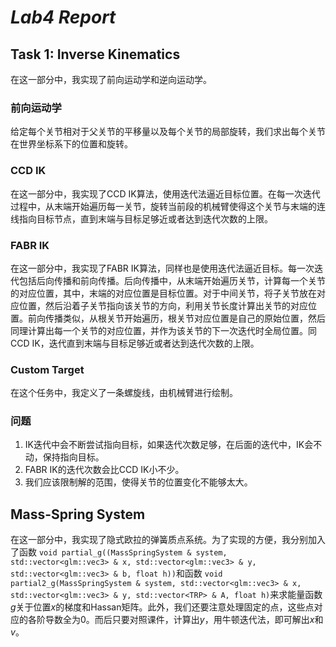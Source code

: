# ***Lab4 Report***

## Task 1: Inverse Kinematics

在这一部分中，我实现了前向运动学和逆向运动学。

### 前向运动学

给定每个关节相对于父关节的平移量以及每个关节的局部旋转，我们求出每个关节在世界坐标系下的位置和旋转。

### CCD IK

在这一部分中，我实现了CCD IK算法，使用迭代法逼近目标位置。在每一次迭代过程中，从末端开始遍历每一关节，旋转当前段的机械臂使得这个关节与末端的连线指向目标节点，直到末端与目标足够近或者达到迭代次数的上限。

### FABR IK

在这一部分中，我实现了FABR IK算法，同样也是使用迭代法逼近目标。每一次迭代包括后向传播和前向传播。后向传播中，从末端开始遍历关节，计算每一个关节的对应位置，其中，末端的对应位置是目标位置。对于中间关节，将子关节放在对应位置，然后沿着子关节指向该关节的方向，利用关节长度计算出关节的对应位置。前向传播类似，从根关节开始遍历，根关节对应位置是自己的原始位置，然后同理计算出每一个关节的对应位置，并作为该关节的下一次迭代时全局位置。同CCD IK，迭代直到末端与目标足够近或者达到迭代次数的上限。

### Custom Target

在这个任务中，我定义了一条螺旋线，由机械臂进行绘制。

### 问题

1. IK迭代中会不断尝试指向目标，如果迭代次数足够，在后面的迭代中，IK会不动，保持指向目标。
2. FABR IK的迭代次数会比CCD IK小不少。
3. 我们应该限制解的范围，使得关节的位置变化不能够太大。

## Mass-Spring System

在这一部分中，我实现了隐式欧拉的弹簧质点系统。为了实现的方便，我分别加入了函数 `void partial_g((MassSpringSystem & system, std::vector<glm::vec3> & x, std::vector<glm::vec3> & y, std::vector<glm::vec3> & b, float h))`和函数 `void partial2_g(MassSpringSystem & system, std::vector<glm::vec3> & x, std::vector<glm::vec3> & y, std::vector<TRP> & A, float h)`来求能量函数$g$关于位置$x$的梯度和Hassan矩阵。此外，我们还要注意处理固定的点，这些点对应的各阶导数全为0。而后只要对照课件，计算出$y$，用牛顿迭代法，即可解出$x$和$v$。
